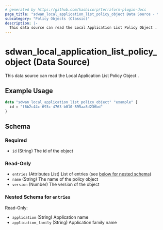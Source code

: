 ```yaml
---
# generated by https://github.com/hashicorp/terraform-plugin-docs
page_title: "sdwan_local_application_list_policy_object Data Source - terraform-provider-sdwan"
subcategory: "Policy Objects (Classic)"
description: |-
  This data source can read the Local Application List Policy Object .
---
```


# sdwan_local_application_list_policy_object (Data Source)

This data source can read the Local Application List Policy Object .

## Example Usage

```terraform
data "sdwan_local_application_list_policy_object" "example" {
  id = "f6b2c44c-693c-4763-b010-895aa3d236bd"
}
```

<!-- schema generated by tfplugindocs -->
## Schema

### Required

- `id` (String) The id of the object

### Read-Only

- `entries` (Attributes List) List of entries (see [below for nested schema](#nestedatt--entries))
- `name` (String) The name of the policy object
- `version` (Number) The version of the object

<a id="nestedatt--entries"></a>
### Nested Schema for `entries`

Read-Only:

- `application` (String) Application name
- `application_family` (String) Application family name
